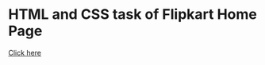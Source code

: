 <h1>HTML and CSS task of Flipkart Home Page </h1>
<a href="https://flipkart-web-harsh.netlify.app/" target="_blank"><p>Click here</p></a>
